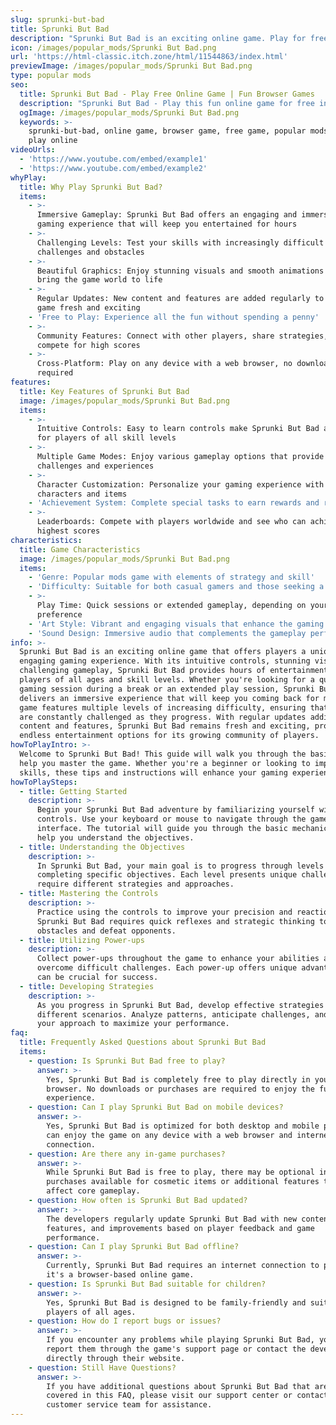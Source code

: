 ```yaml
---
slug: sprunki-but-bad
title: Sprunki But Bad
description: "Sprunki But Bad is an exciting online game. Play for free directly in your browser!"
icon: /images/popular_mods/Sprunki But Bad.png
url: 'https://html-classic.itch.zone/html/11544863/index.html'
previewImage: /images/popular_mods/Sprunki But Bad.png
type: popular mods
seo:
  title: Sprunki But Bad - Play Free Online Game | Fun Browser Games
  description: "Sprunki But Bad - Play this fun online game for free in your browser. No download required!"
  ogImage: /images/popular_mods/Sprunki But Bad.png
  keywords: >-
    sprunki-but-bad, online game, browser game, free game, popular mods game,
    play online
videoUrls:
  - 'https://www.youtube.com/embed/example1'
  - 'https://www.youtube.com/embed/example2'
whyPlay:
  title: Why Play Sprunki But Bad?
  items:
    - >-
      Immersive Gameplay: Sprunki But Bad offers an engaging and immersive
      gaming experience that will keep you entertained for hours
    - >-
      Challenging Levels: Test your skills with increasingly difficult
      challenges and obstacles
    - >-
      Beautiful Graphics: Enjoy stunning visuals and smooth animations that
      bring the game world to life
    - >-
      Regular Updates: New content and features are added regularly to keep the
      game fresh and exciting
    - 'Free to Play: Experience all the fun without spending a penny'
    - >-
      Community Features: Connect with other players, share strategies, and
      compete for high scores
    - >-
      Cross-Platform: Play on any device with a web browser, no downloads
      required
features:
  title: Key Features of Sprunki But Bad
  image: /images/popular_mods/Sprunki But Bad.png
  items:
    - >-
      Intuitive Controls: Easy to learn controls make Sprunki But Bad accessible
      for players of all skill levels
    - >-
      Multiple Game Modes: Enjoy various gameplay options that provide different
      challenges and experiences
    - >-
      Character Customization: Personalize your gaming experience with unique
      characters and items
    - 'Achievement System: Complete special tasks to earn rewards and recognition'
    - >-
      Leaderboards: Compete with players worldwide and see who can achieve the
      highest scores
characteristics:
  title: Game Characteristics
  image: /images/popular_mods/Sprunki But Bad.png
  items:
    - 'Genre: Popular mods game with elements of strategy and skill'
    - 'Difficulty: Suitable for both casual gamers and those seeking a challenge'
    - >-
      Play Time: Quick sessions or extended gameplay, depending on your
      preference
    - 'Art Style: Vibrant and engaging visuals that enhance the gaming experience'
    - 'Sound Design: Immersive audio that complements the gameplay perfectly'
info: >-
  Sprunki But Bad is an exciting online game that offers players a unique and
  engaging gaming experience. With its intuitive controls, stunning visuals, and
  challenging gameplay, Sprunki But Bad provides hours of entertainment for
  players of all ages and skill levels. Whether you're looking for a quick
  gaming session during a break or an extended play session, Sprunki But Bad
  delivers an immersive experience that will keep you coming back for more. The
  game features multiple levels of increasing difficulty, ensuring that players
  are constantly challenged as they progress. With regular updates adding new
  content and features, Sprunki But Bad remains fresh and exciting, providing
  endless entertainment options for its growing community of players.
howToPlayIntro: >-
  Welcome to Sprunki But Bad! This guide will walk you through the basics and
  help you master the game. Whether you're a beginner or looking to improve your
  skills, these tips and instructions will enhance your gaming experience.
howToPlaySteps:
  - title: Getting Started
    description: >-
      Begin your Sprunki But Bad adventure by familiarizing yourself with the
      controls. Use your keyboard or mouse to navigate through the game
      interface. The tutorial will guide you through the basic mechanics and
      help you understand the objectives.
  - title: Understanding the Objectives
    description: >-
      In Sprunki But Bad, your main goal is to progress through levels by
      completing specific objectives. Each level presents unique challenges that
      require different strategies and approaches.
  - title: Mastering the Controls
    description: >-
      Practice using the controls to improve your precision and reaction time.
      Sprunki But Bad requires quick reflexes and strategic thinking to overcome
      obstacles and defeat opponents.
  - title: Utilizing Power-ups
    description: >-
      Collect power-ups throughout the game to enhance your abilities and
      overcome difficult challenges. Each power-up offers unique advantages that
      can be crucial for success.
  - title: Developing Strategies
    description: >-
      As you progress in Sprunki But Bad, develop effective strategies for
      different scenarios. Analyze patterns, anticipate challenges, and adapt
      your approach to maximize your performance.
faq:
  title: Frequently Asked Questions about Sprunki But Bad
  items:
    - question: Is Sprunki But Bad free to play?
      answer: >-
        Yes, Sprunki But Bad is completely free to play directly in your web
        browser. No downloads or purchases are required to enjoy the full game
        experience.
    - question: Can I play Sprunki But Bad on mobile devices?
      answer: >-
        Yes, Sprunki But Bad is optimized for both desktop and mobile play. You
        can enjoy the game on any device with a web browser and internet
        connection.
    - question: Are there any in-game purchases?
      answer: >-
        While Sprunki But Bad is free to play, there may be optional in-game
        purchases available for cosmetic items or additional features that don't
        affect core gameplay.
    - question: How often is Sprunki But Bad updated?
      answer: >-
        The developers regularly update Sprunki But Bad with new content,
        features, and improvements based on player feedback and game
        performance.
    - question: Can I play Sprunki But Bad offline?
      answer: >-
        Currently, Sprunki But Bad requires an internet connection to play as
        it's a browser-based online game.
    - question: Is Sprunki But Bad suitable for children?
      answer: >-
        Yes, Sprunki But Bad is designed to be family-friendly and suitable for
        players of all ages.
    - question: How do I report bugs or issues?
      answer: >-
        If you encounter any problems while playing Sprunki But Bad, you can
        report them through the game's support page or contact the developers
        directly through their website.
    - question: Still Have Questions?
      answer: >-
        If you have additional questions about Sprunki But Bad that aren't
        covered in this FAQ, please visit our support center or contact our
        customer service team for assistance.
---
```


